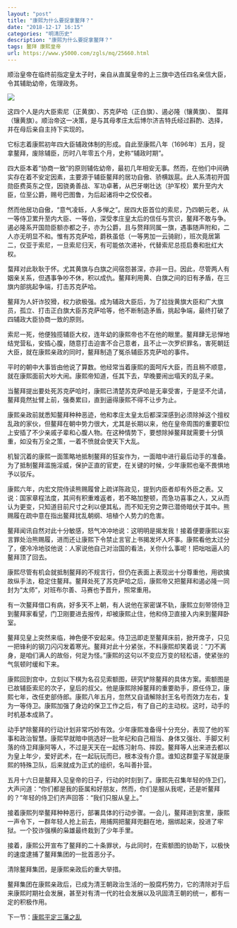 ```yaml
---
layout: "post"
title: "康熙为什么要捉拿鳌拜？"
date: "2018-12-17 16:15"
categories: "明清历史"
description: "康熙为什么要捉拿鳌拜？"
tags: 鳌拜 康熙皇帝
url: https://www.y5000.com/zgls/mq/25660.html
---
```






顺治皇帝在临终前指定皇太子时，亲自从直属皇帝的上三旗中选任四名亲信大臣，令其辅助幼帝，佐理政务。

![](https://img.y5000.com/uploads/allimg/170920/13-1F92016351T02.jpg)

这四个人是内大臣索尼（正黄旗）、苏克萨哈（正白旗）、遏必隆（镶黄旗）、
蝥拜（镶黄旗）。顺治帝这一决策，是与其母孝庄太后博尔济吉特氏经过斟酌、选择，并在母后亲自主持下实现的。

它标志着康熙初年四大臣辅政体制的形成。自此至康熙八年（1696年）五月，捉拿鳌拜，废除辅臣，历时八年零五个月，史称“辅政时期”。

四大臣本着“协商一致”的原则辅佐幼帝，最初几年相安无事。然而，在他们中间确实存在着不安定因素，主要源于辅臣鳌拜的居功自傲、骄横跋扈。此人系清初开国勋臣费英东之侄，因骁勇善战、军功卓著，从巴牙喇壮达（护军校）累升至内大臣，位至公爵，赐号巴图鲁，为后起诸将中之佼佼者。

然而他居功自傲，“意气凌轹，人多惮之”。居四大臣首位的索尼，乃四朝元老，从一等侍卫累升至内大臣、一等伯，深受孝庄皇太后的信任与赏识，鳌拜不敢与争。遏必隆系开国勋臣额亦都之子，亦为公爵，且与赘拜同属一旗，遇事随声附和，二人亦无明显不和。惟有苏克萨哈，爵秩虽低（一等男加一云骑尉），班次竟居第二，仅亚于索尼，一旦索尼归天，有可能依次递补，代替索尼总揽启奏和批红大权。

蝥拜对此耿耿于怀。尤其黄旗与白旗之间宿怨甚深，亦非一日。因此，尽管两人有姻亲关系，但遇事争吵不休，积以成仇。鳌拜利用黄、白旗之间的旧有矛盾，在三旗内部挑起争端，打击苏克萨哈。

鳌拜为人奸诈狡猾，权力欲极强。成为辅政大臣后，为了拉拢黄旗大臣和广大旗员，孤立、打击正白旗大臣苏克萨哈等，他不断制造矛盾，挑起争端，最终打破了四辅政大臣协商一致的原则。

索尼一死，他便独揽辅臣大权，连年幼的康熙帝也不在他的眼里。鳌拜肆无忌惮地结党营私，安插心腹，随意打击迫害不合己意者，且不止一次罗织罪名，害死朝廷大臣，就在康熙亲政的同时，鳌拜制造了冤杀辅臣苏克萨哈的事件。

平时的朝中大事皆由他说了算数。他经常当着康熙的面呵斥大臣，而且稍不顺意，就在康熙面前大吵大闹。康熙帝知道，任其下去，早晚要闹出塌天的乱子来。

当鳌拜提出要处死苏克萨哈时，康熙已清楚苏克萨哈是无辜受害，于是坚不允请，鳌拜竟然扯臂上前，强奏累曰，直到逼得康熙不得不让步为止。

康熙亲政前就悉知鳌拜种种恶迹，他和孝庄太皇太后都深深感到必须除掉这个擅权乱政的家伙，但鳌拜在朝中势力很大，尤其是长期以来，他在皇帝周围的重要职位上安插了不少亲戚子辈和心腹人物。在这种情势下，要想除掉鳌拜就需要十分慎重，如没有万全之策，一着不愤就会使天下大乱。

机智沉着的康熙一面策略地抵制鳌拜的狂妄作为，一面暗中进行最后动手的准备。为了抵制鳌拜滥施淫威，保护正直的官吏，在关键的时候，少年康熙也毫不畏惧地予以驳斥。

康熙六年，内宏文院侍读熊赐履曾上疏详陈政见，提到内臣者却有外臣之表。又说：国家章程法度，其间有积重难返者，若不略加整顿，而急功喜事之人，又从而认为更变，只知道目前尺寸之利以便其私，而不知无穷之弊已潜倚暗伏于其中。熊赐履在疏中意在指出鳌拜扰乱朝纲、培植个人势力的危害。

鳌拜闻讯自然对此十分敏感，怒气冲冲地说：这明明是揭发我！接着便要康熙以妄言罪处治熊赐履，进而还让康熙下令禁止言官上书揭发坏人坏事。康熙看他太过分了，便冷冷地驳他说：人家说他自己对治国的看法，关你什么事呢！把咄咄逼人的鳌拜顶了回去。

康熙尽管有机会就抵制鳌拜的不规言行，但仍在表面上表现出十分尊重他，用欲擒故纵手法，稳定住鳌拜。鳌拜处死了苏克萨哈之后，康熙帝又把鳌拜和遏必隆一同封为“太师”，对班布尔善、马赛也予晋升，照常重用。

有一次鳌拜借口有病，好多天不上朝，有人说他在家密谋不轨，康熙立刻带领侍卫到鳌拜家看望，门卫刚要进去报传，却被康熙止住，他和侍卫直接入内来到鳌拜卧室。

鳌拜见皇上突然来临，神色便不安起来。侍卫迅即走至鳌拜床前，掀开席子，只见一把锋利的钢刀闪闪发着寒光。鳌拜对此十分紧张，不料康熙却笑着说：“刀不离身，是咱们满人的故俗，何足为怪。”康熙的这句以不变应万变的轻松语，使紧张的气氛顿时缓和下来。

康熙回到宫中，立刻以下棋为名召见索额图，研究铲除鳌拜的具体方案。索额图是已故辅臣索尼的次子，皇后的叔父。他是康熙除掉鳌拜的重要助手，原任侍卫，康熙七年，改任吏部侍郎。康熙八年五月，忽然又自请解除封王名号而效力左右，复为一等侍卫。康熙加强了身边的保卫工作之后，有了自己的主动权。这时，动手的时机基本成熟了。

动手铲除鳌拜的行动计划非常巧妙有效。少年康熙准备得十分充分，表现了他的军事和政治智慧。康熙早就暗中挑选好一批年纪和自己相当、身体又强壮、手脚又利落的侍卫拜康阿等人，不过是天天在一起练习射鸟、摔跤。鳌拜等人出来进去都以为皇上年少，爱好武术，在一起玩玩而已，根本没有介意。谁知这群童子军就是康熙的特殊卫队，后来就成为正式的组织，名叫善扑营。

五月十六日是鳌拜入见皇帝的日子，行动的时刻到了。康熙先召集年轻的侍卫们，大声问道：“你们都是我的臣属和好朋友，然而，你们是服从我呢，还是听鳌拜的？”年轻的侍卫们齐声回答：“我们只服从皇上。”

接着康熙列举鳌拜种种恶行，部署具体的行动步骤。一会儿，鳌拜进到宮里，康熙一声令下，一群年轻人抢上前去，用捕网把鳌拜兜翻在地，捆绑起来，投进了牢狱。一个狡诈强横的枭雄最终栽到了少年手里。

接着，康熙公开宣布了鳌拜的二十条罪状，与此同时，在索额图的协助下，以极快的速度逮捕了鳌拜集团的一批首恶分子。

清除鳌拜集团，是康熙亲政后的重大举措。

鳌拜集团在康熙亲政后，已成为清王朝政治生活的一股腐朽势力，它的清除对于后来康熙时期社会发展，甚至对有清一代的社会发展以及巩固清王朝的统一，都有一定的积极作用。

下一节：[康熙平定三藩之乱](https://www.y5000.com/zgls/mq/25664.html)
